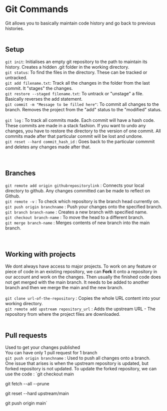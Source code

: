 # Git Commands

Git allows you to basically maintain code history and go back to previous histories. <br><br>
## Setup
`git init`: Initialises an empty git repository to the path to maintain its history. Creates a hidden .git folder in the working directory. <br>
`git status`: To find the files in the directory. These can be tracked or untracked. <br>
`git add filename.txt`: Track all the changes in the folder from the last commit. It "stages" the changes. <br>
`git restore --staged filename.txt`: To untrack or "unstage" a file. Basically reverses the add statement. <br>
`git commit -m "Message to be filled here"`: To commit all changes to the branch. Removes the project from the "add" status to the "modified" status. <br>  
`git log` : To track all commits made. Each commit will have a hash code. These commits are made in a stack fashion. If you want to undo any changes, you have to restore the directory to the version of one commit. All commits made after that particular commit will be lost and undone. <br>
`git reset --hard commit_hash_id` : Goes back to the particular commmit and deletes any changes made after that. <br><br><br>
## Branches
`git remote add origin githubrepositorylink` : Connects your local directory to github. Any changes committed can be made to reflect on Github. <br>
`git remote -v` : To check which repository is the branch head currently on. <br>
`git push origin branchname` : Push your changes onto the specified branch. <br>
`git branch branch-name` : Creates a new branch with specified name. <br>
`git checkout branch-name` : To move the head to a different branch.<br>
`git merge branch-name` : Merges contents of new branch into the main branch. <br><br><br>
## Working with projects
We dont always have access to major projects. To work on any feature or piece of code in an existing repository, we can **Fork** it onto a repository in our account and work on the changes. Then usually the finished code does not get merged with the main branch. It needs to be added to another branch and then we merge the main and the new branch.<br><br>
`git clone url-of-the-repository` : Copies the whole URL content into your working directory. <br>
`git remote add upstream repository_url` : Adds the upstream URL - The repository from where the project files are downloaded. <br><br>
## Pull requests
Used to get your changes published <br>
You can have only 1 pull request for 1 branch <br>
`git push origin branchname` : Used to push all changes onto a branch.<br>
One issue that arises is when the upstream repository is updated, but forked repository is not updated.  To update the forked repository, we can use the code : 
`git checkout main

git fetch --all --prune

git reset --hard upstream/main

git push origin main`<br>





